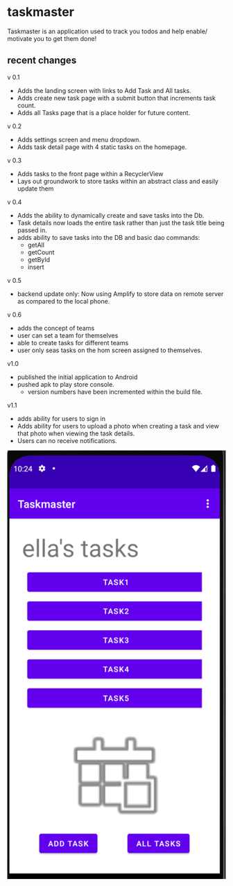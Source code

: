# taskmaster

Taskmaster is an application used to track you todos and help enable/ motivate you to get them done!

## recent changes

v 0.1
* Adds the landing screen with links to Add Task and All tasks.
* Adds create new task page with a submit button that increments task count.
* Adds all Tasks page that is a place holder for future content.

v 0.2
* Adds settings screen and menu dropdown.
* Adds task detail page with 4 static tasks on the homepage.

v 0.3
* Adds tasks to the front page within a RecyclerView
* Lays out groundwork to store tasks within an abstract class and easily update them

v 0.4
* Adds the ability to dynamically create and save tasks into the Db.
* Task details now loads the entire task rather than just the task title being passed in.
* adds ability to save tasks into the DB and basic dao commands:
  * getAll
  * getCount
  * getById
  * insert

v 0.5
* backend update only: Now using Amplify to store data on remote server as compared to the local phone.

v 0.6
* adds the concept of teams
* user can set a team for themselves
* able to create tasks for different teams
* user only seas tasks on the hom screen assigned to themselves.

v1.0
* published the initial application to Android
* pushed apk to play store console.
  * version numbers have been incremented within the build file.

v1.1
* adds ability for users to sign in
* Adds ability for users to upload a photo when creating a task and view that photo when viewing the task details.
* Users can no receive notifications.


![image description](screenshots/homepage.PNG)
